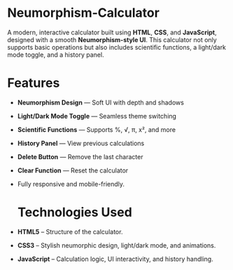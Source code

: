 # Neumorphism-Calculator
A modern, interactive calculator built using **HTML**, **CSS**, and **JavaScript**, designed with a smooth **Neumorphism-style UI**. This calculator not only supports basic operations but also includes scientific functions, a light/dark mode toggle, and a history panel.

# Features
- **Neumorphism Design** — Soft UI with depth and shadows
- **Light/Dark Mode Toggle** — Seamless theme switching
- **Scientific Functions** — Supports %, √, π, x², and more
- **History Panel** — View previous calculations
- **Delete Button** — Remove the last character
- **Clear Function** — Reset the calculator
- Fully responsive and mobile-friendly.

  # Technologies Used
- **HTML5** – Structure of the calculator.
- **CSS3** – Stylish neumorphic design, light/dark mode, and animations.
- **JavaScript** – Calculation logic, UI interactivity, and history handling.

